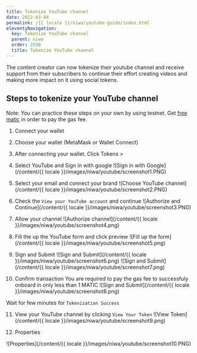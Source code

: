```yaml
---
title: Tokenize YouTube channel  
date: 2022-03-04
permalink: /{{ locale }}/niwa/youtube-guide/index.html
eleventyNavigation:
  key: Tokenize YouTube channel  
  parent: niwa
  order: 2530
  title: Tokenize YouTube channel  
---
```


The content creator can now tokenize their youtube channel and receive support from their subscribers to continue their effort creating videos and making more impact on it using social tokens. 

## Steps to tokenize your YouTube channel

Note: You can practice these steps on your own by using testnet. Get [free matic](https://faucet.polygon.technology/) in order to pay the gas fee.

1. Connect your wallet
2. Choose your wallet (MetaMask or Wallet Connect)
3. After connecting your wallet. Click Tokens >
4. Select YouTube and Sign in with google
![Sign in with Google](/content/{{ locale }}/images/niwa/youtube/screenshot1.PNG)

5. Select your email and connect your brand
![Choose YouTube channel](/content/{{ locale }}/images/niwa/youtube/screenshot2.PNG)

6. Check the `View your YouTube account` and continue 
![Authorize and Continue](/content/{{ locale }}/images/niwa/youtube/screenshot3.PNG)

7. Allow your channel 
![Authorize channel](/content/{{ locale }}/images/niwa/youtube/screenshot4.png)

8. Fill the up the YouTube form and click preview
![Fill up the form](/content/{{ locale }}/images/niwa/youtube/screenshot5.png)

9. Sign and Submit
![Sign and Submit](/content/{{ locale }}/images/niwa/youtube/screenshot6.png)
![Sign and Submit](/content/{{ locale }}/images/niwa/youtube/screenshot7.png)

10. Confirm transaction
You are required to pay the gas fee to successfuly onboard in only less than 1 MATIC
![Sign and Submit](/content/{{ locale }}/images/niwa/youtube/screenshot8.png)

Wait for few minutes for `Tokenization Success`

11. View your YouTube channel by clicking `View Your Token`
![View Token](/content/{{ locale }}/images/niwa/youtube/screenshot9.png)

12. Properties

![Properties](/content/{{ locale }}/images/niwa/youtube/screenshot10.PNG)